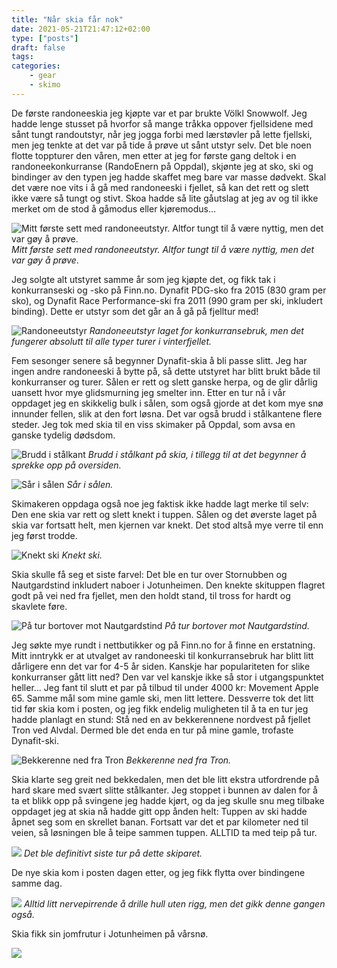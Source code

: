 ```yaml
---
title: "Når skia får nok"
date: 2021-05-21T21:47:12+02:00
type: ["posts"]
draft: false
tags:
categories:
    - gear
    - skimo
---
```



De første randoneeskia jeg kjøpte var et par brukte Völkl Snowwolf. Jeg hadde lenge stusset på hvorfor så mange tråkka oppover fjellsidene med sånt tungt randoutstyr, når jeg jogga forbi med lærstøvler på lette fjellski, men jeg tenkte at det var på tide å prøve ut sånt utstyr selv. Det ble noen flotte toppturer den våren, men etter at jeg for første gang deltok i en randoneekonkurranse (RandoEnern på Oppdal), skjønte jeg at sko, ski og bindinger av den typen jeg hadde skaffet meg bare var masse dødvekt. Skal det være noe vits i å gå med randoneeski i fjellet, så kan det rett og slett ikke være så tungt og stivt. Skoa hadde så lite gåutslag at jeg av og til ikke merket om de stod å gåmodus eller kjøremodus...

![Mitt første sett med randoneeutstyr. Altfor tungt til å være nyttig, men det var gøy å prøve.](posts/20210521-nar-skia-far-nok/1.jpg)
*Mitt første sett med randoneeutstyr. Altfor tungt til å være nyttig, men det
var gøy å prøve*.

Jeg solgte alt utstyret samme år som jeg kjøpte det, og fikk tak i konkurranseski og -sko på Finn.no. Dynafit PDG-sko fra 2015 (830 gram per sko), og Dynafit Race Performance-ski fra 2011 (990 gram per ski, inkludert binding). Dette er utstyr som det går an å gå på fjelltur med!  

![Randoneeutstyr](posts/20210521-nar-skia-far-nok/2.jpg)
*Randoneeutstyr laget for konkurransebruk, men det fungerer absolutt til alle
typer turer i vinterfjellet.*

Fem sesonger senere så begynner Dynafit-skia å bli passe slitt. Jeg har ingen
andre randoneeski å bytte på, så dette utstyret har blitt brukt både til
konkurranser og turer. Sålen er rett og slett ganske herpa, og de glir dårlig
uansett hvor mye glidsmurning jeg smelter inn. Etter en tur nå i vår oppdaget
jeg en skikkelig bulk i sålen, som også gjorde at det kom mye snø innunder
fellen, slik at den fort løsna. Det var også brudd i stålkantene flere steder.
Jeg tok med skia til en viss skimaker på Oppdal, som avsa en ganske tydelig
dødsdom.

![Brudd i stålkant](posts/20210521-nar-skia-far-nok/3.jpg)
*Brudd i stålkant på skia, i tillegg til at det begynner å sprekke opp på
oversiden.*

![Sår i sålen](posts/20210521-nar-skia-far-nok/4.jpg)
*Sår i sålen.*

Skimakeren oppdaga også noe jeg faktisk ikke hadde lagt merke til selv: Den ene
skia var rett og slett knekt i tuppen. Sålen og det øverste laget på skia var
fortsatt helt, men kjernen var knekt. Det stod altså mye verre til enn jeg
først trodde.

![Knekt ski](posts/20210521-nar-skia-far-nok/5.jpg)
*Knekt ski.*

Skia skulle få seg et siste farvel: Det ble en tur over Stornubben og
Nautgardstind inkludert naboer i Jotunheimen. Den knekte skituppen flagret godt
på vei ned fra fjellet, men den holdt stand, til tross for hardt og skavlete
føre.

![På tur bortover mot Nautgardstind](posts/20210521-nar-skia-far-nok/6.jpg)
*På tur bortover mot Nautgardstind.*

Jeg søkte mye rundt i nettbutikker og på Finn.no for å finne en erstatning.
Mitt inntrykk er at utvalget av randoneeski til konkurransebruk har blitt litt
dårligere enn det var for 4-5 år siden. Kanskje har populariteten for slike
konkurranser gått litt ned? Den var vel kanskje ikke så stor i utgangspunktet
heller... Jeg fant til slutt et par på tilbud til under 4000 kr: Movement Apple 65. 
Samme mål som mine gamle ski, men litt lettere. Dessverre tok det litt tid før
skia kom i posten, og jeg fikk endelig muligheten til å ta en tur jeg hadde
planlagt en stund: Stå ned en av bekkerennene nordvest på fjellet Tron ved
Alvdal. Dermed ble det enda en tur på mine gamle, trofaste Dynafit-ski.

![Bekkerenne ned fra Tron](posts/20210521-nar-skia-far-nok/7.jpg)
*Bekkerenne ned fra Tron.*

Skia klarte seg greit ned bekkedalen, men det ble litt ekstra utfordrende på
hard skare med svært slitte stålkanter. Jeg stoppet i bunnen av dalen for å ta
et blikk opp på svingene jeg hadde kjørt, og da jeg skulle snu meg tilbake
oppdaget jeg at skia nå hadde gitt opp ånden helt: Tuppen av ski hadde åpnet
seg som en skrellet banan. Fortsatt var det et par kilometer ned til veien, så
løsningen ble å teipe sammen tuppen. ALLTID ta med teip på tur.

![](posts/20210521-nar-skia-far-nok/8.jpg)
*Det ble definitivt siste tur på dette skiparet.*

De nye skia kom i posten dagen etter, og jeg fikk flytta over bindingene samme
dag.


![](posts/20210521-nar-skia-far-nok/9.jpg)
*Alltid litt nervepirrende å drille hull uten rigg, men det gikk denne
gangen også.*

Skia fikk sin jomfrutur i Jotunheimen på vårsnø. 

![](posts/20210521-nar-skia-far-nok/10.jpg)
